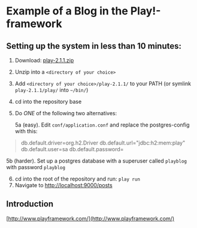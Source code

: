 Example of a Blog in the Play!-framework
============

Setting up the system in less than 10 minutes:
---------------------------------------------

1. Download: [play-2.1.1.zip](http://downloads.typesafe.com/play/2.1.1/play-2.1.1.zip)
2. Unzip into a `<directory of your choice>`
3. Add `<directory of your choice>/play-2.1.1/` to your PATH (or symlink `play-2.1.1/play/` into `~/bin/`)
4. cd into the repository base
5. Do *ONE* of the following two alternatives:

   5a (easy). Edit `conf/application.conf` and replace the postgres-config with this:
> db.default.driver=org.h2.Driver
> db.default.url="jdbc:h2:mem:play"
> db.default.user=sa
> db.default.password=

   5b (harder). Set up a postgres database with a superuser called `playblog` with password `playblog`

6. cd into the root of the repository and run: `play run`
7. Navigate to [http://localhost:9000/posts](http://localhost:9000/posts)

Introduction
------------
[http://www.playframework.com/](http://www.playframework.com/)

